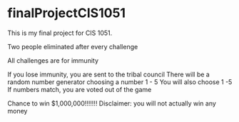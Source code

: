 # finalProjectCIS1051
This is my final project for CIS 1051.

Two people eliminated after every challenge

All challenges are for immunity

If you lose immunity, you are sent to the tribal council
  There will be a random number generator choosing a number 1 - 5
  You will also choose 1 -5
  If numbers match, you are voted out of the game
  
Chance to win $1,000,000!!!!!!!
  Disclaimer: you will not actually win any money

